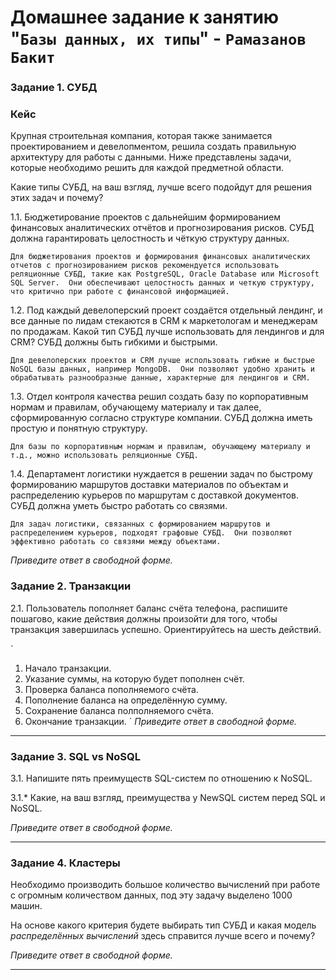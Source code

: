 # Домашнее задание к занятию "`Базы данных, их типы`" - `Рамазанов Бакит`


### Задание 1. СУБД
### Кейс
Крупная строительная компания, которая также занимается проектированием и девелопментом, решила создать 
правильную архитектуру для работы с данными. Ниже представлены задачи, которые необходимо решить для
каждой предметной области. 

Какие типы СУБД, на ваш взгляд, лучше всего подойдут для решения этих задач и почему? 
 
1.1. Бюджетирование проектов с дальнейшим формированием финансовых аналитических отчётов и прогнозирования рисков.
СУБД должна гарантировать целостность и чёткую структуру данных.

`Для бюджетирования проектов и формирования финансовых аналитических отчетов с прогнозированием рисков рекомендуется использовать реляционные СУБД, такие как PostgreSQL, Oracle Database или Microsoft SQL Server. 
Они обеспечивают целостность данных и четкую структуру, что критично при работе с финансовой информацией.`

1.2. Под каждый девелоперский проект создаётся отдельный лендинг, и все данные по лидам стекаются в CRM к 
маркетологам и менеджерам по продажам. Какой тип СУБД лучше использовать для лендингов и для CRM? 
СУБД должны быть гибкими и быстрыми.

`Для девелоперских проектов и CRM лучше использовать гибкие и быстрые NoSQL базы данных, например MongoDB. 
Они позволяют удобно хранить и обрабатывать разнообразные данные, характерные для лендингов и CRM.`

1.3. Отдел контроля качества решил создать базу по корпоративным нормам и правилам, обучающему материалу 
и так далее, сформированную согласно структуре компании. СУБД должна иметь простую и понятную структуру.

`Для базы по корпоративным нормам и правилам, обучающему материалу и т.д., можно использовать реляционные СУБД.`

1.4. Департамент логистики нуждается в решении задач по быстрому формированию маршрутов доставки материалов 
по объектам и распределению курьеров по маршрутам с доставкой документов. СУБД должна уметь быстро работать
со связями.

`Для задач логистики, связанных с формированием маршрутов и распределением курьеров, подходят графовые СУБД. 
Они позволяют эффективно работать со связями между объектами.`

*Приведите ответ в свободной форме.*

### Задание 2. Транзакции

2.1. Пользователь пополняет баланс счёта телефона, распишите пошагово, какие действия должны произойти для того, чтобы 
транзакция завершилась успешно. Ориентируйтесь на шесть действий.

`
1. Начало транзакции.
2. Указание суммы, на которую будет пополнен счёт.
3. Проверка баланса пополняемого счёта.
4. Пополнение баланса на определённую сумму.
5. Сохранение баланса полполняемого счёта.
6. Окончание транзакции.
`
*Приведите ответ в свободной форме.*

---

### Задание 3. SQL vs NoSQL
3.1. Напишите пять преимуществ SQL-систем по отношению к NoSQL. 

3.1.* Какие, на ваш взгляд, преимущества у NewSQL систем перед SQL и NoSQL.

*Приведите ответ в свободной форме.*

---

### Задание 4. Кластеры
Необходимо производить большое количество вычислений при работе с огромным количеством данных, под эту задачу 
выделено 1000 машин. 

На основе какого критерия будете выбирать тип СУБД и какая модель *распределённых вычислений* 
здесь справится лучше всего и почему?

*Приведите ответ в свободной форме.*

---
